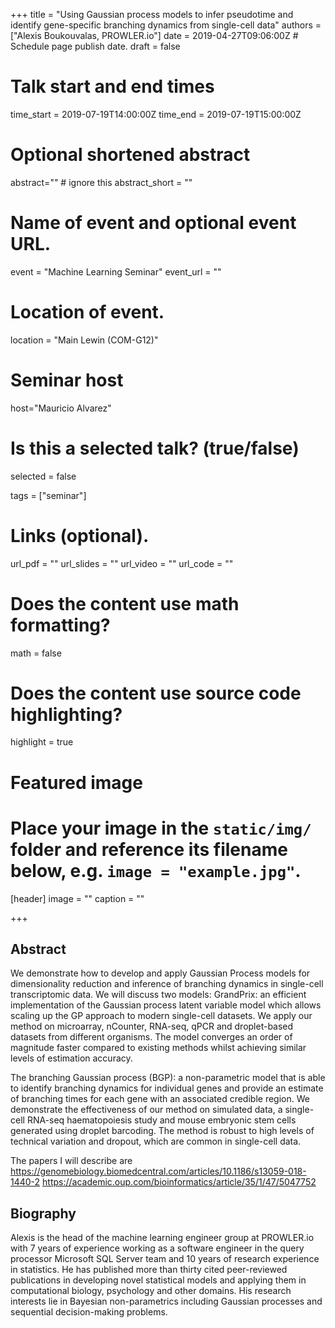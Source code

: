 +++
title = "Using Gaussian process models to infer pseudotime and identify gene-specific branching dynamics from single-cell data"
authors = ["Alexis Boukouvalas, PROWLER.io"]
date = 2019-04-27T09:06:00Z  # Schedule page publish date.
draft = false

# Talk start and end times
time_start = 2019-07-19T14:00:00Z
time_end = 2019-07-19T15:00:00Z

# Optional shortened abstract
abstract="" # ignore this
abstract_short = ""

# Name of event and optional event URL.
event = "Machine Learning Seminar"
event_url = ""

# Location of event.
location = "Main Lewin (COM-G12)"

# Seminar host
host="Mauricio Alvarez"

# Is this a selected talk? (true/false)
selected = false

tags = ["seminar"]

# Links (optional).
url_pdf = ""
url_slides = ""
url_video = ""
url_code = ""

# Does the content use math formatting?
math = false

# Does the content use source code highlighting?
highlight = true

# Featured image
# Place your image in the `static/img/` folder and reference its filename below, e.g. `image = "example.jpg"`.
[header]
image = ""
caption = ""

+++

## Abstract
We demonstrate how to develop and apply Gaussian Process models for dimensionality reduction and inference of branching dynamics in single-cell transcriptomic data. We will discuss two models: GrandPrix: an efficient implementation of the Gaussian process latent variable model which allows scaling up the GP approach to modern single-cell datasets. We apply our method on microarray, nCounter, RNA-seq, qPCR and droplet-based datasets from different organisms. The model converges an order of magnitude faster compared to existing methods whilst achieving similar levels of estimation accuracy.

The branching Gaussian process (BGP): a non-parametric model that is able to identify branching dynamics for individual genes and provide an estimate of branching times for each gene with an associated credible region. We demonstrate the effectiveness of our method on simulated data, a single-cell RNA-seq haematopoiesis study and mouse embryonic stem cells generated using droplet barcoding. The method is robust to high levels of technical variation and dropout, which are common in single-cell data.

The papers I will describe are<br/>
https://genomebiology.biomedcentral.com/articles/10.1186/s13059-018-1440-2
https://academic.oup.com/bioinformatics/article/35/1/47/5047752


## Biography

Alexis is the head of the machine learning engineer group at PROWLER.io with 7 years of experience working as a software engineer in the query processor Microsoft SQL Server team and 10 years of research experience in statistics. He has published more than thirty cited peer-reviewed publications in developing novel statistical models and applying them in computational biology, psychology and other domains. His research interests lie in Bayesian non-parametrics including Gaussian processes and sequential decision-making problems.